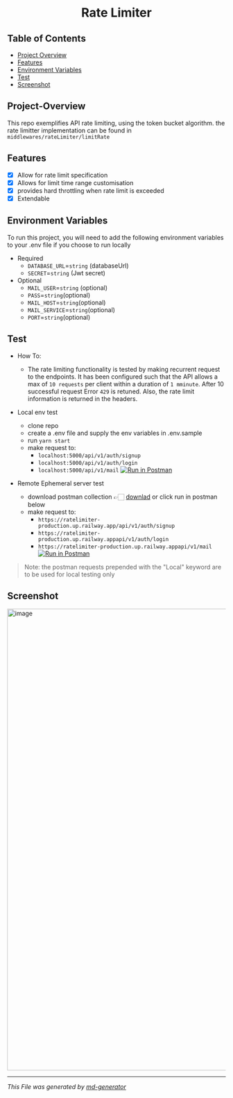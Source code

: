 
<h1 align="center">Rate Limiter</h1>

## Table of Contents
* [Project Overview](#Project-Overview)
* [Features](#Features)
* [Environment Variables](#Environment-Variables)
* [Test](#Test)
* [Screenshot](#Screenshot)

## Project-Overview
 This repo exemplifies API rate limiting, using the token bucket algorithm.
 the rate limitter implementation can be found in `middlewares/rateLimiter/limitRate`

## Features

- [x] Allow for rate limit specification
- [x] Allows for limit time range customisation
- [x] provides hard throttling when rate limit is exceeded
- [x] Extendable

## Environment Variables

To run this project, you will need to add the following environment variables to your .env file if you choose to run locally

- Required
    - `DATABASE_URL`=`string` (databaseUrl)
    - `SECRET`=`string` (Jwt secret)
- Optional
    - `MAIL_USER`=`string` (optional)
    - `PASS`=`string`(optional)
    - `MAIL_HOST`=`string`(optional)
    - `MAIL_SERVICE`=`string`(optional)
    - `PORT`=`string`(optional)

## Test
- How To:
    - The rate limiting functionality is tested by making recurrent request to the endpoints. It has been configured such that
      the API allows a max of `10 requests` per client within a duration of `1 mminute`. After 10 successful request Error `429` is retuned. Also,
      the rate limit information is returned in the headers.

- Local env test
    - clone repo
    - create a .env file and supply the env variables in .env.sample
    - run `yarn start`
    - make request to:
        - `localhost:5000/api/v1/auth/signup`
        - `localhost:5000/api/v1/auth/login`
        - `localhost:5000/api/v1/mail` [![Run in Postman](https://run.pstmn.io/button.svg)](https://app.getpostman.com/run-collection/5289404-cc14cd2b-1367-4f99-8516-69524e05a036?action=collection%2Ffork&collection-url=entityId%3D5289404-cc14cd2b-1367-4f99-8516-69524e05a036%26entityType%3Dcollection%26workspaceId%3D6f8faf53-4393-4ceb-885e-f48e37fbbb34#?env%5BRate_limit%5D=W3sia2V5IjoidG9rZW4iLCJ2YWx1ZSI6IiIsImVuYWJsZWQiOnRydWUsInR5cGUiOiJkZWZhdWx0Iiwic2Vzc2lvblZhbHVlIjoiZXlKaGJHY2lPaUpJVXpJMU5pSXNJblI1Y0NJNklrcFhWQ0o5LmV5SnBaQ0k2SWpkak1UUTFaREprTFdFek0yWXROR1EwWmkwNVlUQTBMV1F6TnpGbU5EVXdNekZrTWlJc0ltVnRZV2xzSWpvaWIyeDFkMkZ6WldkMWJtRmtaWEJ2YW5VdVoyMWguLi4iLCJzZXNzaW9uSW5kZXgiOjB9XQ==)
- Remote Ephemeral server test
    - download postman collection 👉🏻 [downlad](https://www.postman.com/oluwasegun-adepoju/workspace/oluwasegun/collection/5289404-cc14cd2b-1367-4f99-8516-69524e05a036?action=share&creator=5289404) or click run in postman below
    - make request to:
        - `https://ratelimiter-production.up.railway.app/api/v1/auth/signup`
        - `https://ratelimiter-production.up.railway.appapi/v1/auth/login`
        - `https://ratelimiter-production.up.railway.appapi/v1/mail` [![Run in Postman](https://run.pstmn.io/button.svg)](https://app.getpostman.com/run-collection/5289404-cc14cd2b-1367-4f99-8516-69524e05a036?action=collection%2Ffork&collection-url=entityId%3D5289404-cc14cd2b-1367-4f99-8516-69524e05a036%26entityType%3Dcollection%26workspaceId%3D6f8faf53-4393-4ceb-885e-f48e37fbbb34#?env%5BRate_limit%5D=W3sia2V5IjoidG9rZW4iLCJ2YWx1ZSI6IiIsImVuYWJsZWQiOnRydWUsInR5cGUiOiJkZWZhdWx0Iiwic2Vzc2lvblZhbHVlIjoiZXlKaGJHY2lPaUpJVXpJMU5pSXNJblI1Y0NJNklrcFhWQ0o5LmV5SnBaQ0k2SWpkak1UUTFaREprTFdFek0yWXROR1EwWmkwNVlUQTBMV1F6TnpGbU5EVXdNekZrTWlJc0ltVnRZV2xzSWpvaWIyeDFkMkZ6WldkMWJtRmtaWEJ2YW5VdVoyMWguLi4iLCJzZXNzaW9uSW5kZXgiOjB9XQ==)

> Note: the postman requests prepended with the "Local" keyword are to be used for local testing only

## Screenshot
<img width="1065" alt="image" src="https://user-images.githubusercontent.com/25525765/236390407-a1aac1cb-2e24-4e9e-bec4-a85fd0dfeb77.png">


***
_This File was generated by [md-generator](https://github.com/oluwasegun-AA/md-generator)_
